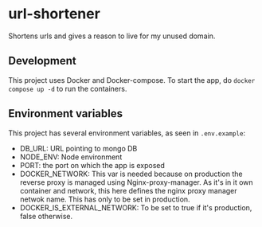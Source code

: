 # url-shortener

Shortens urls and gives a reason to live for my unused domain.

## Development

This project uses Docker and Docker-compose. To start the app, do `docker compose up -d` to run the containers.

## Environment variables

This project has several environment variables, as seen in `.env.example`:

- DB_URL: URL pointing to mongo DB
- NODE_ENV: Node environment
- PORT: the port on which the app is exposed
- DOCKER_NETWORK: This var is needed because on production the reverse proxy is managed using Nginx-proxy-manager. As it's in it own container and network, this here defines the nginx proxy manager netwok name. This has only to be set in production.
- DOCKER_IS_EXTERNAL_NETWORK: To be set to true if it's production, false otherwise.
